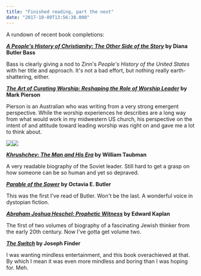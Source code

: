 ```yaml
---
title: "Finished reading, part the next"
date: "2017-10-09T13:56:38.000"
---
```


A rundown of recent book completions:

**[_A People's History of Christianity: The Other Side of the Story_](http://amzn.to/2yBvPsR) by Diana Butler Bass**

Bass is clearly giving a nod to Zinn's _People's History of the United States_ with her title and approach. It's not a bad effort, but nothing really earth-shattering, either.

**[_The Art of Curating Worship: Reshaping the Role of Worship Leader_](http://amzn.to/2xtRIFe) by Mark Pierson**

Pierson is an Australian who was writing from a very strong emergent perspective. While the worship experiences he describes are a long way from what would work in my midwestern US church, his perspective on the intent of and attitude toward leading worship was right on and gave me a lot to think about.

[![](//ws-na.amazon-adsystem.com/widgets/q?_encoding=UTF8&ASIN=0393324842&Format=_SL160_&ID=AsinImage&MarketPlace=US&ServiceVersion=20070822&WS=1&tag=chrishubbs-20)](https://www.amazon.com/Khrushchev-Man-His-William-Taubman/dp/0393324842/ref=as_li_ss_il?s=books&ie=UTF8&qid=1507557266&sr=1-1&keywords=khrushchev+the+man+and+his+era&linkCode=li2&tag=chrishubbs-20&linkId=75d99764dd539d4f9462ad38f94cf598)![](https://ir-na.amazon-adsystem.com/e/ir?t=chrishubbs-20&l=li2&o=1&a=0393324842)

**[_Khrushchev: The Man and His Era_](http://amzn.to/2xsJ7Yh) by William Taubman**

A very readable biography of the Soviet leader. Still hard to get a grasp on how someone can be so human and yet so depraved.

**[_Parable of the Sower_](http://amzn.to/2yAB1gi) by Octavia E. Butler**

This was the first I've read of Butler. Won't be the last. A wonderful voice in dystopian fiction.

**[_Abraham Joshua Heschel: Prophetic Witness_](http://amzn.to/2xtHZiq) by Edward Kaplan**

The first of two volumes of biography of a fascinating Jewish thinker from the early 20th century. Now I've gotta get volume two.

**[_The Switch_](http://amzn.to/2xtPru1) by Joseph Finder**

I was wanting mindless entertainment, and this book overachieved at that. By which I mean it was even more mindless and boring than I was hoping for. Meh.
